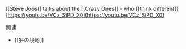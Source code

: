 
[[Steve Jobs]] talks about the [[Crazy Ones]] - who [[think different]].
[https://youtu.be/VCz_SiPD_X0](https://youtu.be/VCz_SiPD_X0)

関連
- [[狂の境地]]
